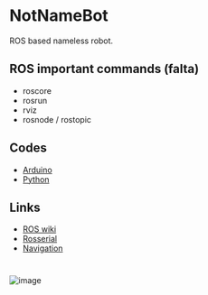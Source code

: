 # NotNameBot
ROS based nameless robot.

## ROS important commands (falta)
* roscore
* rosrun
* rviz
* rosnode / rostopic

## Codes
* [Arduino](Arduino)
* [Python](Python)

## Links
* [ROS wiki](http://wiki.ros.org/Documentation)
* [Rosserial](http://wiki.ros.org/rosserial)
* [Navigation](http://wiki.ros.org/navigation)

# 
![image](https://user-images.githubusercontent.com/82680610/160292044-05cf89da-715c-4f46-a860-a5844a6c1a98.png)
